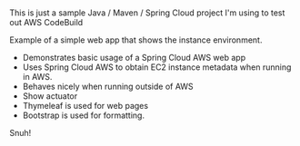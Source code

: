 # 
This is just a sample Java / Maven / Spring Cloud project I'm using to test out AWS CodeBuild           
    
Example of a simple web app that shows the instance environment.     
- Demonstrates basic usage of a Spring Cloud AWS web app     
- Uses Spring Cloud AWS to obtain EC2 instance metadata when running in AWS.         
- Behaves nicely when running outside of AWS     
- Show actuator     
- Thymeleaf is used for web pages      
- Bootstrap is used for formatting.     
   
Snuh! 
       
 
